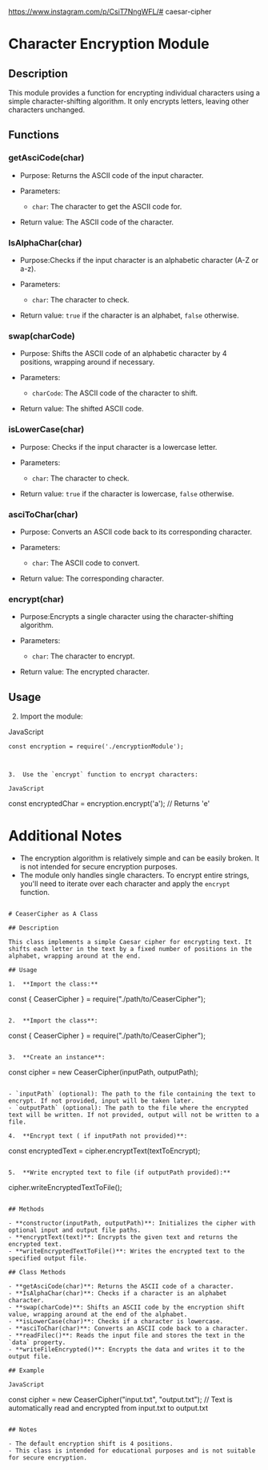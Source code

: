 https://www.instagram.com/p/CsiT7NngWFL/# caesar-cipher

# Character Encryption Module

## Description

This module provides a function for encrypting individual characters using a simple character-shifting algorithm. It only encrypts letters, leaving other characters unchanged.

## Functions

### getAsciCode(char)

- Purpose: Returns the ASCII code of the input character.
- Parameters:

  - `char`: The character to get the ASCII code for.

- Return value: The ASCII code of the character.

### IsAlphaChar(char)

- Purpose:Checks if the input character is an alphabetic character (A-Z or a-z).
- Parameters:

  - `char`: The character to check.

- Return value: `true` if the character is an alphabet, `false` otherwise.

### swap(charCode)

- Purpose: Shifts the ASCII code of an alphabetic character by 4 positions, wrapping around if necessary.
- Parameters:

  - `charCode`: The ASCII code of the character to shift.

- Return value: The shifted ASCII code.

### isLowerCase(char)

- Purpose: Checks if the input character is a lowercase letter.
- Parameters:

  - `char`: The character to check.

- Return value: `true` if the character is lowercase, `false` otherwise.

### asciToChar(char)

- Purpose: Converts an ASCII code back to its corresponding character.
- Parameters:

  - `char`: The ASCII code to convert.

- Return value: The corresponding character.

### encrypt(char)

- Purpose:Encrypts a single character using the character-shifting algorithm.
- Parameters:

  - `char`: The character to encrypt.

- Return value: The encrypted character.

## Usage

2.  Import the module:

JavaScript

```
const encryption = require('./encryptionModule');



3.  Use the `encrypt` function to encrypt characters:

JavaScript

```

const encryptedChar = encryption.encrypt('a'); // Returns 'e'

# Additional Notes

- The encryption algorithm is relatively simple and can be easily broken. It is not intended for secure encryption purposes.
- The module only handles single characters. To encrypt entire strings, you'll need to iterate over each character and apply the `encrypt` function.

```

# CeaserCipher as A Class

## Description

This class implements a simple Caesar cipher for encrypting text. It shifts each letter in the text by a fixed number of positions in the alphabet, wrapping around at the end.

## Usage

1.  **Import the class:**

```

const { CeaserCipher } = require("./path/to/CeaserCipher");

```

2.  **Import the class**:

```

const { CeaserCipher } = require("./path/to/CeaserCipher");

```

3.  **Create an instance**:

```

const cipher = new CeaserCipher(inputPath, outputPath);

```

- `inputPath` (optional): The path to the file containing the text to encrypt. If not provided, input will be taken later.
- `outputPath` (optional): The path to the file where the encrypted text will be written. If not provided, output will not be written to a file.

4.  **Encrypt text ( if inputPath not provided)**:

```

const encryptedText = cipher.encryptText(textToEncrypt);

```

5.  **Write encrypted text to file (if outputPath provided):**

```

cipher.writeEncryptedTextToFile();

```

## Methods

- **constructor(inputPath, outputPath)**: Initializes the cipher with optional input and output file paths.
- **encryptText(text)**: Encrypts the given text and returns the encrypted text.
- **writeEncryptedTextToFile()**: Writes the encrypted text to the specified output file.

## Class Methods

- **getAsciCode(char)**: Returns the ASCII code of a character.
- **IsAlphaChar(char)**: Checks if a character is an alphabet character.
- **swap(charCode)**: Shifts an ASCII code by the encryption shift value, wrapping around at the end of the alphabet.
- **isLowerCase(char)**: Checks if a character is lowercase.
- **asciToChar(char)**: Converts an ASCII code back to a character.
- **readFilec()**: Reads the input file and stores the text in the `data` property.
- **writeFileEncrypted()**: Encrypts the data and writes it to the output file.

## Example

JavaScript

```

const cipher = new CeaserCipher("input.txt", "output.txt");
// Text is automatically read and encrypted from input.txt to output.txt

```

## Notes

- The default encryption shift is 4 positions.
- This class is intended for educational purposes and is not suitable for secure encryption.
```
